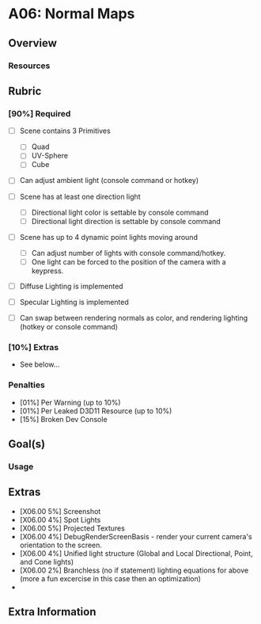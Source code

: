 A06: Normal Maps
======

## Overview


### Resources

## Rubric

### [90%] Required
- [ ] Scene contains 3 Primitives
    - [ ] Quad
    - [ ] UV-Sphere
    - [ ] Cube
- [ ] Can adjust ambient light (console command or hotkey)
- [ ] Scene has at least one direction light
    - [ ] Directional light color is settable by console command
    - [ ] Directional light direction is settable by console command
- [ ] Scene has up to 4 dynamic point lights moving around
    - [ ] Can adjust number of lights with console command/hotkey. 
    - [ ] One light can be forced to the position of the camera with a keypress.
- [ ] Diffuse Lighting is implemented
- [ ] Specular Lighting is implemented 
- [ ] Can swap between rendering normals as color, and rendering lighting (hotkey or console command)


### [10%] Extras 
- See below...

### Penalties
- [01%] Per Warning (up to 10%)
- [01%] Per Leaked D3D11 Resource (up to 10%)
- [15%] Broken Dev Console


## Goal(s)

### Usage


## Extras

- [X06.00  5%] Screenshot
- [X06.00  4%] Spot Lights
- [X06.00  5%] Projected Textures
- [X06.00  4%] DebugRenderScreenBasis - render your current camera's orientation to the screen. 
- [X06.00  4%] Unified light structure (Global and Local Directional, Point, and Cone lights)
- [X06.00  2%] Branchless (no if statement) lighting equations for above (more a fun excercise in this case then an optimization)
- 

## Extra Information
